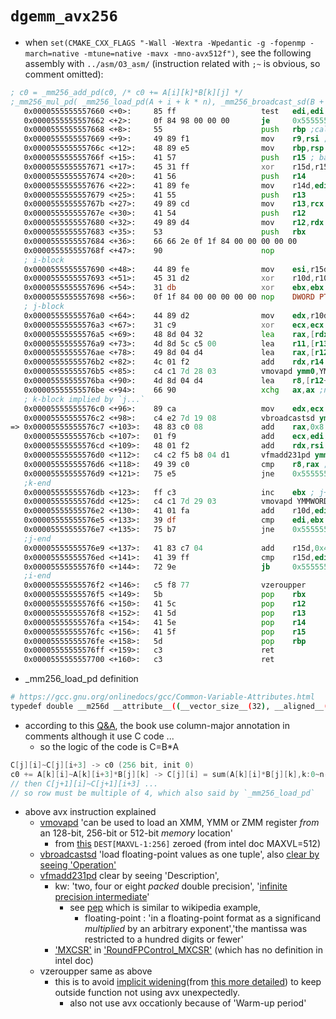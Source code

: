 # `dgemm_avx256`
- when `set(CMAKE_CXX_FLAGS "-Wall -Wextra -Wpedantic -g -fopenmp -march=native -mtune=native -mavx -mno-avx512f")`, see the following assembly with `../asm/O3_asm/` (instruction related with `;~` is obvious, so comment omitted):
```asm
; c0 = _mm256_add_pd(c0, /* c0 += A[i][k]*B[k][j] */
;_mm256_mul_pd( _mm256_load_pd(A + i + k * n), _mm256_broadcast_sd(B + k + j * n) ) );
   0x0000555555557660 <+0>:     85 ff                   test   edi,edi ;check n (i.e. first arg)
   0x0000555555557662 <+2>:     0f 84 98 00 00 00       je     0x555555557700 <dgemm_avx256(unsigned int, double const*, double const*, double*)+160 at /home/czg/matrix-matrix-multiply/src/dgemm_avx256.cpp:42>
   0x0000555555557668 <+8>:     55                      push   rbp ;callee save
   0x0000555555557669 <+9>:     49 89 f1                mov    r9,rsi ; A
   0x000055555555766c <+12>:    48 89 e5                mov    rbp,rsp ; change to new base pointer
   0x000055555555766f <+15>:    41 57                   push   r15 ; based on below `add    r15d,0x4`, this is i
   0x0000555555557671 <+17>:    45 31 ff                xor    r15d,r15d ; i=0
   0x0000555555557674 <+20>:    41 56                   push   r14
   0x0000555555557676 <+22>:    41 89 fe                mov    r14d,edi ; n, this won't change in this func
   0x0000555555557679 <+25>:    41 55                   push   r13
   0x000055555555767b <+27>:    49 89 cd                mov    r13,rcx ; C
   0x000055555555767e <+30>:    41 54                   push   r12
   0x0000555555557680 <+32>:    49 89 d4                mov    r12,rdx ; B
   0x0000555555557683 <+35>:    53                      push   rbx
   0x0000555555557684 <+36>:    66 66 2e 0f 1f 84 00 00 00 00 00        data16 cs nop WORD PTR [rax+rax*1+0x0]
   0x000055555555768f <+47>:    90                      nop
   ; i-block
   0x0000555555557690 <+48>:    44 89 fe                mov    esi,r15d ; $rsi=i
   0x0000555555557693 <+51>:    45 31 d2                xor    r10d,r10d ; one `j` copy? this is ivtmp.20(shown with `-fverbose-asm`) = j*n
   0x0000555555557696 <+54>:    31 db                   xor    ebx,ebx ; update j when new i-block
   0x0000555555557698 <+56>:    0f 1f 84 00 00 00 00 00 nop    DWORD PTR [rax+rax*1+0x0]
   ; j-block
   0x00005555555576a0 <+64>:    44 89 d2                mov    edx,r10d ; ivtmp.20
   0x00005555555576a3 <+67>:    31 c9                   xor    ecx,ecx ; ivtmp.15
   0x00005555555576a5 <+69>:    48 8d 04 32             lea    rax,[rdx+rsi*1] ;ivtmp.20+i
   0x00005555555576a9 <+73>:    4d 8d 5c c5 00          lea    r11,[r13+rax*8+0x0] ; 8-> double = 8 bytes, `C + i + j * n`
   0x00005555555576ae <+78>:    49 8d 04 d4             lea    rax,[r12+rdx*8] ; B+ivtmp.20(j*n), default k init to 0
   0x00005555555576b2 <+82>:    4c 01 f2                add    rdx,r14 ; tmp115->(j+1)*n; show B end in k-block
   0x00005555555576b5 <+85>:    c4 c1 7d 28 03          vmovapd ymm0,YMMWORD PTR [r11]
   0x00005555555576ba <+90>:    4d 8d 04 d4             lea    r8,[r12+rdx*8] ; B end
   0x00005555555576be <+94>:    66 90                   xchg   ax,ax ;nop
   ; k-block implied by `j...`
   0x00005555555576c0 <+96>:    89 ca                   mov    edx,ecx ; ivtmp.15->k*n
   0x00005555555576c2 <+98>:    c4 e2 7d 19 08          vbroadcastsd ymm1,QWORD PTR [rax] ; B...
=> 0x00005555555576c7 <+103>:   48 83 c0 08             add    rax,0x8 ; ivtmp.14 -> `B + k + j * n` add 8byte
   0x00005555555576cb <+107>:   01 f9                   add    ecx,edi ; ivtmp.15+=n
   0x00005555555576cd <+109>:   48 01 f2                add    rdx,rsi ; i+k*n
   0x00005555555576d0 <+112>:   c4 c2 f5 b8 04 d1       vfmadd231pd ymm0,ymm1,YMMWORD PTR [r9+rdx*8] ; A+i+k*n
   0x00005555555576d6 <+118>:   49 39 c0                cmp    r8,rax ; compare `B end` and current B `B...`
   0x00005555555576d9 <+121>:   75 e5                   jne    0x5555555576c0 <dgemm_avx256(unsigned int, double const*, double const*, double*)+96 at /usr/lib/gcc/x86_64-pc-linux-gnu/13.1.1/include/avxintrin.h:736> 
   ;k-end
   0x00005555555576db <+123>:   ff c3                   inc    ebx ; j++
   0x00005555555576dd <+125>:   c4 c1 7d 29 03          vmovapd YMMWORD PTR [r11],ymm0
   0x00005555555576e2 <+130>:   41 01 fa                add    r10d,edi ; ivtmp.20+=n
   0x00005555555576e5 <+133>:   39 df                   cmp    edi,ebx ; j<n ?
   0x00005555555576e7 <+135>:   75 b7                   jne    0x5555555576a0 <dgemm_avx256(unsigned int, double const*, double const*, double*)+64 at /home/czg/matrix-matrix-multiply/src/dgemm_avx256.cpp:32> 
   ;j-end
   0x00005555555576e9 <+137>:   41 83 c7 04             add    r15d,0x4 ; ~
   0x00005555555576ed <+141>:   41 39 ff                cmp    r15d,edi
   0x00005555555576f0 <+144>:   72 9e                   jb     0x555555557690 <dgemm_avx256(unsigned int, double const*, double const*, double*)+48 at /home/czg/matrix-matrix-multiply/src/dgemm_avx256.cpp:30>
   ;i-end
   0x00005555555576f2 <+146>:   c5 f8 77                vzeroupper
   0x00005555555576f5 <+149>:   5b                      pop    rbx
   0x00005555555576f6 <+150>:   41 5c                   pop    r12
   0x00005555555576f8 <+152>:   41 5d                   pop    r13
   0x00005555555576fa <+154>:   41 5e                   pop    r14
   0x00005555555576fc <+156>:   41 5f                   pop    r15
   0x00005555555576fe <+158>:   5d                      pop    rbp
   0x00005555555576ff <+159>:   c3                      ret
   0x0000555555557700 <+160>:   c3                      ret
```
- _mm256_load_pd definition
```bash
# https://gcc.gnu.org/onlinedocs/gcc/Common-Variable-Attributes.html
typedef double __m256d __attribute__((__vector_size__(32), __aligned__(32)));
```
- according to this [Q&A](https://stackoverflow.c_mm256_load_pduestions/76405912/question-about-dgemm-test-mm256-load-pdc-i-j-n-in-cod), the book use column-major annotation in comments although it use C code ...
  - so the logic of the code is C=B*A
```cpp
C[j][i]~C[j][i+3] -> c0 (256 bit, init 0)
c0 += A[k][i]~A[k][i+3]*B[j][k] -> C[j][i] = sum(A[k][i]*B[j][k],k:0~n-1)
// then C[j+1][i]~C[j+1][i+3] ...
// so row must be multiple of 4, which also said by `_mm256_load_pd`
```
- above avx instruction explained
  - [vmovapd](https://www.felixcloutier.com/x86/movapd) 'can be used to load an XMM, YMM or ZMM register *from* an 128-bit, 256-bit or 512-bit *memory* location'
    - from [this](https://www.felixcloutier.com/x86/movapd#vmovapd--vex-256-encoded-version--load---and-register-copy-) `DEST[MAXVL-1:256]` zeroed (from intel doc MAXVL=512)
  - [vbroadcastsd](https://www.felixcloutier.com/x86/vbroadcast#fig-5-3) 'load floating-point values as one tuple', also [clear by seeing 'Operation'](https://www.felixcloutier.com/x86/vbroadcast#vbroadcastsd--vex-256-encoded-version-)
  - [vfmadd231pd](https://www.felixcloutier.com/x86/vfmadd132pd:vfmadd213pd:vfmadd231pd) clear by seeing 'Description',
    - kw: 'two, four or eight *packed* double precision', '[infinite precision intermediate](https://en.wikipedia.org/wiki/Arbitrary-precision_arithmetic)'
      - see [pep](https://peps.python.org/pep-0237/) which is similar to wikipedia example, 
        - floating-point : 'in a floating-point format as a significand *multiplied* by an arbitrary exponent','the mantissa was restricted to a hundred digits or fewer'
    - ['MXCSR'](https://help.totalview.io/previous_releases/2019/html/index.html#page/Reference_Guide/Intelx86MXSCRRegister_2.html) in ['RoundFPControl_MXCSR'](https://www.felixcloutier.com/x86/vfmadd132pd:vfmadd213pd:vfmadd231pd#vfmadd231pd-dest--src2--src3--vex-encoded-version-) (which has no definition in intel doc)
  - vzeroupper same as above
    - this is to avoid [implicit widening](https://stackoverflow.com/questions/66874161/first-use-of-avx-256-bit-vectors-slows-down-128-bit-vector-and-avx-scalar-ops)(from [this more detailed](https://stackoverflow.com/questions/49019614/is-it-useful-to-use-vzeroupper-if-your-programlibraries-contain-no-sse-instruct)) to keep outside function not using avx unexpectedly.
      - also not use avx occationly because of 'Warm-up period'